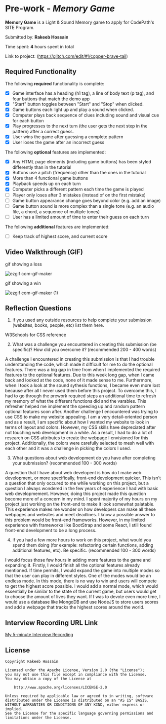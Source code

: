 # Pre-work - *Memory Game*

**Memory Game** is a Light & Sound Memory game to apply for CodePath's SITE Program. 

Submitted by: **Rakeeb Hossain**

Time spent: **4** hours spent in total

Link to project: (https://glitch.com/edit/#!/copper-brave-tail)

## Required Functionality

The following **required** functionality is complete:

* [x] Game interface has a heading (h1 tag), a line of body text (p tag), and four buttons that match the demo app
* [x] "Start" button toggles between "Start" and "Stop" when clicked. 
* [x] Game buttons each light up and play a sound when clicked. 
* [x] Computer plays back sequence of clues including sound and visual cue for each button
* [x] Play progresses to the next turn (the user gets the next step in the pattern) after a correct guess. 
* [x] User wins the game after guessing a complete pattern
* [x] User loses the game after an incorrect guess

The following **optional** features are implemented:

* [x] Any HTML page elements (including game buttons) has been styled differently than in the tutorial
* [x] Buttons use a pitch (frequency) other than the ones in the tutorial
* [x] More than 4 functional game buttons
* [x] Playback speeds up on each turn
* [x] Computer picks a different pattern each time the game is played
* [ ] Player only loses after 3 mistakes (instead of on the first mistake)
* [ ] Game button appearance change goes beyond color (e.g. add an image)
* [ ] Game button sound is more complex than a single tone (e.g. an audio file, a chord, a sequence of multiple tones)
* [ ] User has a limited amount of time to enter their guess on each turn

The following **additional** features are implemented:

- [ ] Keep track of highest score, and current score

## Video Walkthrough (GIF)

gif showing a loss

![ezgif com-gif-maker](https://user-images.githubusercontent.com/67334348/160975967-cceb8a27-9ed3-4269-ad38-e86f88293cf1.gif)

gif showing a win

![ezgif com-gif-maker (1)](https://user-images.githubusercontent.com/67334348/160977058-97de121b-6486-4031-b20e-8b0f0fec72fc.gif)

## Reflection Questions
1. If you used any outside resources to help complete your submission (websites, books, people, etc) list them here. 

  W3Schools for CSS reference

2. What was a challenge you encountered in creating this submission (be specific)? How did you overcome it? (recommended 200 - 400 words) 

  A challenge I encountered in creating this submission is that I had trouble understanding the code, which made it difficult for me to do the  optional features.
  There was a big gap in time from when I implemented the required features to the optional features. Due to this week long gap, when I came back and looked at the
  code, none of it made sense to me. Furthermore, when I took a look at the sound sythesis functions, I became even more lost because after all I never used them
  before this project. To overcome this, I had to go through the prework required steps an additional time to refresh my memory of what the different functions
  did and the varables. This refresher helped me implement the speeding up and random pattern optional features soon after. Another challenge I encountered was trying
  to use CSS to make my website appealing. I am a very detail-oriented person and as a result, I am specific about how I wanted my website to look in terms of layout
  and colors. However, my CSS skills have depreciated after not touching web development in a while. As a result, I had to do a lot of research on CSS attributes to 
  create the webpage I envisioned for this project. Additionally, the colors were carefully selected to mesh well with each other and it was a challenge in picking 
  the colors I used.

3. What questions about web development do you have after completing your submission? (recommended 100 - 300 words) 
  
  A question that I have about web developent is how do I make web development, or more specifically, front-end development quicker. This isn't a question that only 
  occured to me while working on this project, but a question I always wondered in the few years of experience I had with basic web developmement. However, doing 
  this project made this question become more of a concern in my mind. I spent majority of my hours on my project just working on the front-end to make it look 
  somewhat palatable. This experience makes me wonder on how developers can make all these webpages and websites and meet deadlines. I know a possible answer to this
  problem would be front-end frameworks. However, in my limited experience with frameworks like BootStrap and some React, I still found front-end development to be
  a long process.

4. If you had a few more hours to work on this project, what would you spend them doing (for example: refactoring certain functions, adding additional features, etc). Be specific. (recommended 100 - 300 words) 

  I would focus those few hours in adding more features to the game and expanding it. Firstly, I would finish all the optional features already mentioned. 
  If time permits, I would expand the game into multiple modes so that the user can play in different styles. One of the modes would be an endless mode. In this mode,
  there is no way to win and users will compete to get the highest score possible. I would add a normal mode, which would essentially be similar to the state of the
  current game, but users would get to choose the amount of lives they want. If I was to devote even more time, I would use a database like MongoDB and use NodeJS 
  to store users scores and add a webpage that tracks the highest scores around the world.



## Interview Recording URL Link

[My 5-minute Interview Recording](your-link-here)


## License

    Copyright Rakeeb Hossain

    Licensed under the Apache License, Version 2.0 (the "License");
    you may not use this file except in compliance with the License.
    You may obtain a copy of the License at

        http://www.apache.org/licenses/LICENSE-2.0

    Unless required by applicable law or agreed to in writing, software
    distributed under the License is distributed on an "AS IS" BASIS,
    WITHOUT WARRANTIES OR CONDITIONS OF ANY KIND, either express or implied.
    See the License for the specific language governing permissions and
    limitations under the License.
